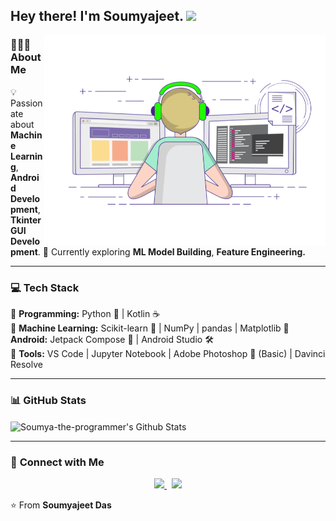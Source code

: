 ## Hey there! I'm Soumyajeet. <img src="https://github.com/souvikguria98/souvikguria98/blob/master/Hi.gif" width="25">

<img align="right" alt="GIF" src="https://raw.githubusercontent.com/devSouvik/devSouvik/master/gif3.gif" width="450"/>

### 👨🏻‍💻 About Me 
💡 Passionate about **Machine Learning**, **Android Development**, **Tkinter GUI Development**. 
🎯 Currently exploring **ML Model Building**, **Feature Engineering.**  

---

### 💻 **Tech Stack**
🔹 **Programming:** Python 🐍 | Kotlin ☕  
🔹 **Machine Learning:** Scikit-learn 🤖 | NumPy | pandas | Matplotlib
🔹 **Android:** Jetpack Compose 📲 | Android Studio 🛠️  
🔹 **Tools:** VS Code | Jupyter Notebook | Adobe Photoshop 🎨 (Basic) | Davinci Resolve

---

### 📊 **GitHub Stats**
<img align="center" src="https://github-readme-stats.vercel.app/api?username=Soumya-the-programmer&include_all_commits=true&count_private=true&show_icons=true&line_height=20&title_color=7A7ADB&icon_color=2234AE&text_color=D3D3D3&bg_color=0,000000,130F40" alt="Soumya-the-programmer's Github Stats">

---

### 🤝 **Connect with Me**
<p align="center">
  <a href="https://www.linkedin.com/in/soumyajeet-das-97689b321" target="_blank">
    <img src="https://img.icons8.com/plasticine/100/000000/linkedin.png" width="50"/>
  </a>
  &nbsp;
  <a href="mailto:soumyajeetdas5@gmail.com" target="_blank">
    <img src="https://img.icons8.com/plasticine/100/000000/gmail.png" width="50"/>
  </a>
</p>

⭐️ From **Soumyajeet Das**

